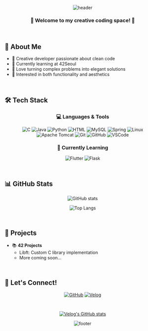 <div align="center">
  
  ![header](https://capsule-render.vercel.app/api?type=waving&color=gradient&height=250&section=header&text=Chee%20Un%20Kwon&fontSize=70&animation=fadeIn&fontAlignY=38&desc=Creative%20Developer%20✨&descAlignY=58&descAlign=62)

### 🌸 Welcome to my creative coding space! 🌸

</div>

<br>

## 💫 About Me
- 🎀 Creative developer passionate about clean code
- 🌱 Currently learning at 42Seoul
- 💝 Love turning complex problems into elegant solutions
- 🎨 Interested in both functionality and aesthetics

<br>

## 🛠 Tech Stack 

<div align="center">
  
  ### 💻 Languages & Tools
  ![C](https://noticon-static.tammolo.com/dgggcrkxq/image/upload/v1566913457/noticon/eh4d0dnic4n1neth3fui.png)
  ![Java](https://noticon-static.tammolo.com/dgggcrkxq/image/upload/v1566914173/noticon/kxnxhg1cqg42dcxk4lex.png)
  ![Python](https://noticon-static.tammolo.com/dgggcrkxq/image/upload/v1566914173/noticon/zxvggzkz5lmxhwgrwssc.png)
  ![HTML](https://noticon-static.tammolo.com/dgggcrkxq/image/upload/v1566914173/noticon/qgdiv5ctkcneujidjuw1.png)
  ![MySQL](https://noticon-static.tammolo.com/dgggcrkxq/image/upload/v1566914173/noticon/gjqeaoktt0zlqpfewalm.png)
  ![Spring](https://noticon-static.tammolo.com/dgggcrkxq/image/upload/v1566914173/noticon/kh7kxsqd5y7pi0qrz7nx.png)
  ![Linux](https://noticon-static.tammolo.com/dgggcrkxq/image/upload/v1566914173/noticon/zadtxqqv5gm3RHE7WpKw.png)
  ![Apache Tomcat](https://noticon-static.tammolo.com/dgggcrkxq/image/upload/v1566914173/noticon/puvjgd8vqjf5kjzxkz8h.png)
  ![Git](https://noticon-static.tammolo.com/dgggcrkxq/image/upload/v1566913457/noticon/xf9bevlhmghc1bhi0f0l.png)
  ![GitHub](https://noticon-static.tammolo.com/dgggcrkxq/image/upload/v1567008394/noticon/m4oad4rbf65fjszx0did.png)
  ![VSCode](https://noticon-static.tammolo.com/dgggcrkxq/image/upload/v1566915837/noticon/pdl5qhkqxk5mnxgrmcgm.png)
  
  ### 🌈 Currently Learning
  ![Flutter](https://noticon-static.tammolo.com/dgggcrkxq/image/upload/v1566914173/noticon/yqkpq3zqcmwtjmzgxztz.png)
  ![Flask](https://noticon-static.tammolo.com/dgggcrkxq/image/upload/v1566914173/noticon/puvjgd8vqjf5kjzxkz8h.png)

</div>

<br>

## 📊 GitHub Stats

<div align="center">
  
  ![GitHub stats](https://github-readme-stats.vercel.app/api?username=cheringring&show_icons=true&theme=omni)
  
  ![Top Langs](https://github-readme-stats.vercel.app/api/top-langs/?username=cheringring&layout=compact&theme=omni)
  
</div>

<br>

## 🌟 Projects
- 📚 **42 Projects**
  - Libft: Custom C library implementation
  - More coming soon...

<br>

## 🤝 Let's Connect!

<div align="center">
  
  [![GitHub](https://noticon-static.tammolo.com/dgggcrkxq/image/upload/v1567008394/noticon/m4oad4rbf65fjszx0did.png)](https://github.com/cheringring)
  [![Velog](https://noticon-static.tammolo.com/dgggcrkxq/image/upload/v1566919539/noticon/j2h9ud10ssbihscfhqws.png)](https://velog.io/@cheringring/posts)
  
  <br>
  
  [![Velog's GitHub stats](https://velog-readme-stats.vercel.app/api/badge?name=cheringring)](https://velog.io/@cheringring/posts) 
  
</div>

<div align="center">
  
  ![footer](https://capsule-render.vercel.app/api?type=waving&color=gradient&height=150&section=footer)
  
</div>
